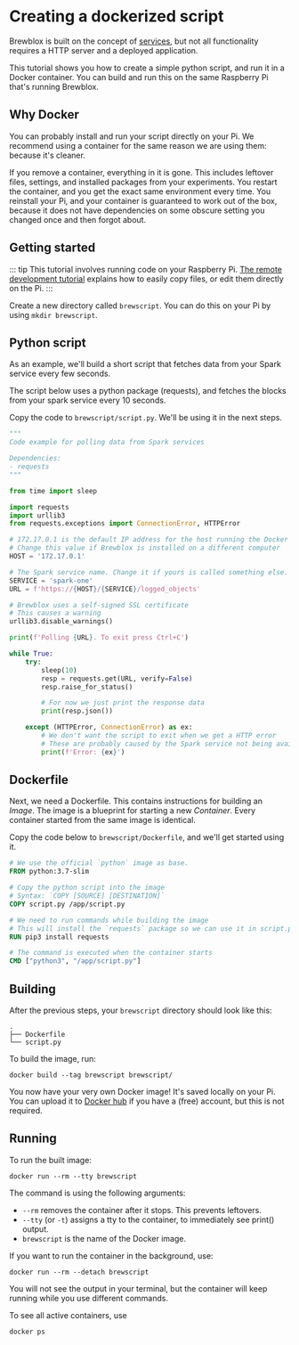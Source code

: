 # Creating a dockerized script

Brewblox is built on the concept of [services](https://github.com/BrewBlox/brewblox-boilerplate), but not all functionality requires a HTTP server and a deployed application.

This tutorial shows you how to create a simple python script, and run it in a Docker container.
You can build and run this on the same Raspberry Pi that's running Brewblox.

## Why Docker

You can probably install and run your script directly on your Pi.
We recommend using a container for the same reason we are using them: because it's cleaner.

If you remove a container, everything in it is gone. This includes leftover files, settings, and installed packages from your experiments.
You restart the container, and you get the exact same environment every time.
You reinstall your Pi, and your container is guaranteed to work out of the box, because it does not have dependencies on some obscure setting you changed once and then forgot about.

## Getting started

::: tip
This tutorial involves running code on your Raspberry Pi. [The remote development tutorial](./remote_scripts) explains how to easily copy files, or edit them directly on the Pi.
:::

Create a new directory called `brewscript`. You can do this on your Pi by using `mkdir brewscript`.

## Python script

As an example, we'll build a short script that fetches data from your Spark service every few seconds.

The script below uses a python package (requests), and fetches the blocks from your spark service every 10 seconds.

Copy the code to `brewscript/script.py`. We'll be using it in the next steps.

```python
"""
Code example for polling data from Spark services

Dependencies:
- requests
"""

from time import sleep

import requests
import urllib3
from requests.exceptions import ConnectionError, HTTPError

# 172.17.0.1 is the default IP address for the host running the Docker container
# Change this value if Brewblox is installed on a different computer
HOST = '172.17.0.1'

# The Spark service name. Change it if yours is called something else.
SERVICE = 'spark-one'
URL = f'https://{HOST}/{SERVICE}/logged_objects'

# Brewblox uses a self-signed SSL certificate
# This causes a warning
urllib3.disable_warnings()

print(f'Polling {URL}. To exit press Ctrl+C')

while True:
    try:
        sleep(10)
        resp = requests.get(URL, verify=False)
        resp.raise_for_status()

        # For now we just print the response data
        print(resp.json())

    except (HTTPError, ConnectionError) as ex:
        # We don't want the script to exit when we get a HTTP error
        # These are probably caused by the Spark service not being available (yet)
        print(f'Error: {ex}')
```


## Dockerfile

Next, we need a Dockerfile. This contains instructions for building an *Image*.
The image is a blueprint for starting a new *Container*.
Every container started from the same image is identical.

Copy the code below to `brewscript/Dockerfile`, and we'll get started using it.

```Dockerfile
# We use the official `python` image as base.
FROM python:3.7-slim

# Copy the python script into the image
# Syntax: `COPY [SOURCE] [DESTINATION]`
COPY script.py /app/script.py

# We need to run commands while building the image
# This will install the `requests` package so we can use it in script.py
RUN pip3 install requests

# The command is executed when the container starts
CMD ["python3", "/app/script.py"]
```

## Building

After the previous steps, your `brewscript` directory should look like this:
```
.
├── Dockerfile
└── script.py
```

To build the image, run:
```
docker build --tag brewscript brewscript/
```

You now have your very own Docker image!
It's saved locally on your Pi. You can upload it to [Docker hub](https://hub.docker.com/) if you have a (free) account, but this is not required.

## Running

To run the built image:
```
docker run --rm --tty brewscript
```

The command is using the following arguments:
- `--rm` removes the container after it stops. This prevents leftovers.
- `--tty` (or `-t`) assigns a tty to the container, to immediately see print() output.
- `brewscript` is the name of the Docker image.

If you want to run the container in the background, use:
```
docker run --rm --detach brewscript
```

You will not see the output in your terminal, but the container will keep running while you use different commands.

To see all active containers, use
```
docker ps
```